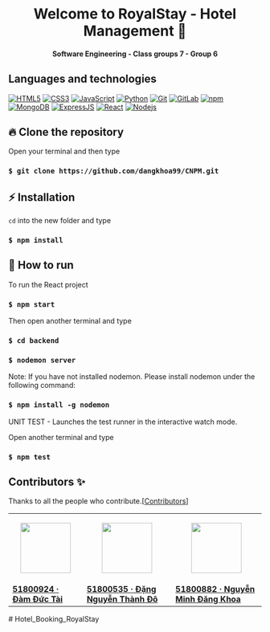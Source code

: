 <div align="center">
  <h1>Welcome to RoyalStay - Hotel Management 👋</h1>
  <h4>Software Engineering - Class groups 7 - Group 6</h4>
</div>


## Languages and technologies
[![HTML5](https://img.shields.io/badge/-HTML5-black?style=flat-square&logo=html5&logoColor=E34F26)](https://developer.mozilla.org/vi/docs/Web/Guide/HTML/HTML5)
[![CSS3](https://img.shields.io/badge/-CSS3-black?style=flat-square&logo=css3&logoColor=1572B6)](https://developer.mozilla.org/vi/docs/Learn/Getting_started_with_the_web/CSS_basics)
[![JavaScript](https://img.shields.io/badge/-JavaScript-black?style=flat-square&logo=javascript)](https://developer.mozilla.org/vi/docs/Learn/Getting_started_with_the_web/JavaScript_basics)
[![Python](https://img.shields.io/badge/-Python-000?&logo=Python)](https://www.python.org/)
[![Git](https://img.shields.io/badge/-Git-black?style=flat-square&logo=git)](https://git-scm.com/)
[![GitLab](https://img.shields.io/badge/-GitLab-black?style=flat-square&logo=gitlab)](https://about.gitlab.com/)
[![npm](https://img.shields.io/badge/-npm-black?style=flat-square&logo=npm)](https://www.npmjs.com/)
[![MongoDB](https://img.shields.io/badge/-MongoDB-black?style=flat-square&logo=mongodb)](https://www.mongodb.com/)
[![ExpressJS](https://img.shields.io/badge/-Express.js-000000?style=flat-square&logo=express&logoColor=white)](https://expressjs.com/)
[![React](https://img.shields.io/badge/-React-black?style=flat-square&logo=react)](https://reactjs.org/)
[![Nodejs](https://img.shields.io/badge/-Nodejs-black?style=flat-square&logo=Node.js)](https://nodejs.org/en/)

## 🔥 Clone the repository

Open your terminal and then type

### `$ git clone https://github.com/dangkhoa99/CNPM.git`

## ⚡ Installation

`cd` into the new folder and type

### `$ npm install`

## 🚀 How to run

To run the React project

### `$ npm start`

Then open another terminal and type

### `$ cd backend`

### `$ nodemon server`

Note: If you have not installed nodemon. Please install nodemon under the following command:

### `$ npm install -g nodemon` 

UNIT TEST - Launches the test runner in the interactive watch mode.

Open another terminal and type

### `$ npm test`


## Contributors ✨

Thanks to all the people who contribute.[<a href="https://github.com/dangkhoa99/CNPM/graphs/contributors">Contributors</a>]

<table>
  <tr>
    <td>
      <p align="center">
        <a href="https://github.com/andydam452"><img src="https://avatars.githubusercontent.com/u/44116015?v=4" width="100px;" alt=""/>
      </p>
    </td>
    <td>
      <p align="center">
        <a href="https://github.com/thanhdo001121"><img src="https://avatars.githubusercontent.com/u/79702984?v=4" width="100px;" alt=""/>
      </p>
    </td>
    <td>
      <p align="center">
        <a href="https://github.com/dangkhoa99"><img src="https://avatars.githubusercontent.com/u/56160839?v=4" width="100px;" alt=""/>
      </p>
    </td>
  </tr>
  <tr>
    <td text-align="center"><a href="https://github.com/andydam452"><b>51800924 · Đàm Đức Tài</b></td>
    <td text-align="center"><a href="https://github.com/thanhdo001121"><b>51800535 · Đặng Nguyễn Thành Đô</b></td>
    <td text-align="center"><a href="https://github.com/dangkhoa99"><b>51800882 · Nguyễn Minh Đăng Khoa</b></td>
  </tr>
</table>
# Hotel_Booking_RoyalStay
